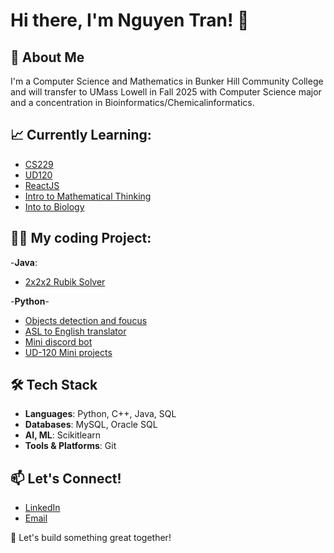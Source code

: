 # Hi there, I'm Nguyen Tran! 👋

## 🚀 About Me
I'm a Computer Science and Mathematics in Bunker Hill Community College and will transfer to UMass Lowell in Fall 2025 with Computer Science major and a concentration in Bioinformatics/Chemicalinformatics.

## 📈 Currently Learning:
   * [CS229](https://youtube.com/playlist?list=PLoROMvodv4rNyWOpJg_Yh4NSqI4Z4vOYy&si=hsmqC7l5LlfJ9913)
   * [UD120](https://www.udacity.com/course/intro-to-machine-learning--ud120)
   * [ReactJS](https://www.youtube.com/watch?v=G6D9cBaLViA)
   * [Intro to Mathematical Thinking](https://online.stanford.edu/courses/hstar-y0001-introduction-mathematical-thinking)
   * [Into to Biology](https://youtube.com/playlist?list=PLUl4u3cNGP63LmSVIVzy584-ZbjbJ-Y63&si=E2IIPot2qwtgLnU5)

## 🧑‍💻 My coding Project:
-**Java**: 
  * [2x2x2 Rubik Solver](https://github.com/nguyentkfsc0086/Rubik-Cube-s-Solver-by-Java)

-**Python**-
  * [Objects detection and foucus](https://github.com/toanhac/BTSFaceCamCreator)
  * [ASL to English translator](https://github.com/AliTaladar/Signify)
  * [Mini discord bot](https://github.com/nguyentkfsc0086/discordBot)
  * [UD-120 Mini projects](https://github.com/nguyentkfsc0086/UD120_MiniProject)


## 🛠️ Tech Stack
- **Languages**: Python, C++, Java, SQL
- **Databases**: MySQL, Oracle SQL
- **AI, ML**: Scikitlearn
- **Tools & Platforms**: Git

## 📫 Let's Connect!
- [LinkedIn](https://www.linkedin.com/in/nguyentran04)
- [Email](nguyentrankhoi1201@gmail.com) 

🚀 Let's build something great together!

